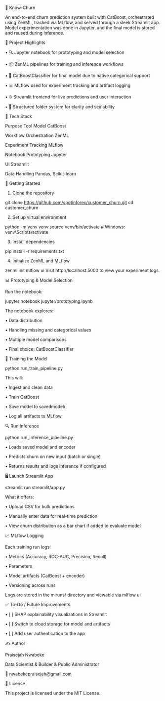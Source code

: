 💼 Know-Churn

An end-to-end churn prediction system built with CatBoost, orchestrated using ZenML, tracked via MLflow, and served through a sleek Streamlit app. Model experimentation was done in Jupyter, and the final model is stored and reused during inference.
 
🧠 Project Highlights

•	🔍 Jupyter notebook for prototyping and model selection

•	📦 ZenML pipelines for training and inference workflows

•	🧮 CatBoostClassifier for final model due to native categorical support

•	📊 MLflow used for experiment tracking and artifact logging

•	🌐 Streamlit frontend for live predictions and user interaction

•	📁 Structured folder system for clarity and scalability
 
🧰 Tech Stack

Purpose	Tool
Model	                       CatBoost

Workflow Orchestration	       ZenML

Experiment Tracking	          MLflow

Notebook Prototyping	       Jupyter

UI	                         Streamlit

Data Handling	           Pandas, Scikit-learn
 
🔧 Getting Started
1. Clone the repository
   
git clone https://github.com/spotinforex/customer_churn.git
cd customer_churn

2. Set up virtual environment
   
python -m venv venv
source venv/bin/activate  # Windows: venv\Scripts\activate

3. Install dependencies
   
pip install -r requirements.txt

4. Initialize ZenML and MLflow
   
zenml init
mlflow ui
Visit http://localhost:5000 to view your experiment logs.
 
📊 Prototyping & Model Selection

Run the notebook:

jupyter notebook jupyter/prototyping.ipynb

The notebook explores:

•	Data distribution

•	Handling missing and categorical values

•	Multiple model comparisons

•	Final choice: CatBoostClassifier
 
🧪 Training the Model

python run_train_pipeline.py

This will:

•	Ingest and clean data

•	Train CatBoost

•	Save model to savedmodel/

•	Log all artifacts to MLflow
 
🔍 Run Inference

python run_inference_pipeline.py

•	Loads saved model and encoder

•	Predicts churn on new input (batch or single)

•	Returns results and logs inference if configured
 
🖥️ Launch Streamlit App

streamlit run streamlit/app.py

What it offers:

•	Upload CSV for bulk predictions

•	Manually enter data for real-time prediction

•	View churn distribution as a bar chart if added to evaluate model
 
📈 MLflow Logging

Each training run logs:

•	Metrics (Accuracy, ROC-AUC, Precision, Recall)

•	Parameters

•	Model artifacts (CatBoost + encoder)

•	Versioning across runs

Logs are stored in the mlruns/ directory and viewable via mlflow ui
 
✅ To-Do / Future Improvements

•	[ ] SHAP explainability visualizations in Streamlit

•	[ ] Switch to cloud storage for model and artifacts

•	[ ] Add user authentication to the app
 
✍️ Author

Praisejah Nwabeke

Data Scientist & Builder & Public Administrator

📧 nwabekepraisejah@gmail.com
 
📜 License

This project is licensed under the MIT License.
